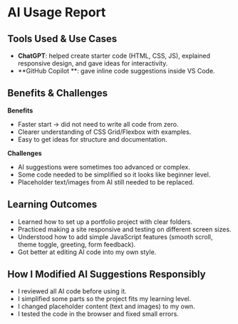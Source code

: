 # AI Usage Report

## Tools Used & Use Cases
- **ChatGPT**: helped create starter code (HTML, CSS, JS), explained responsive design, and gave ideas for interactivity.  
- **GitHub Copilot **: gave inline code suggestions inside VS Code.  

## Benefits & Challenges
**Benefits**
- Faster start → did not need to write all code from zero.  
- Clearer understanding of CSS Grid/Flexbox with examples.  
- Easy to get ideas for structure and documentation.  

**Challenges**
- AI suggestions were sometimes too advanced or complex.  
- Some code needed to be simplified so it looks like beginner level.  
- Placeholder text/images from AI still needed to be replaced.  

## Learning Outcomes
- Learned how to set up a portfolio project with clear folders.  
- Practiced making a site responsive and testing on different screen sizes.  
- Understood how to add simple JavaScript features (smooth scroll, theme toggle, greeting, form feedback).  
- Got better at editing AI code into my own style.  

## How I Modified AI Suggestions Responsibly
- I reviewed all AI code before using it.  
- I simplified some parts so the project fits my learning level.  
- I changed placeholder content (text and images) to my own.  
- I tested the code in the browser and fixed small errors.  

